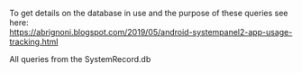 To get details on the database in use and the purpose of these queries see here:  
https://abrignoni.blogspot.com/2019/05/android-systempanel2-app-usage-tracking.html  

All queries from the SystemRecord.db

